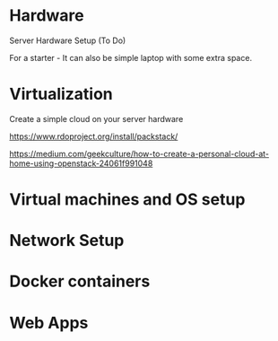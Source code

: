 # Hardware
Server Hardware Setup (To Do)

For a starter - It can also be simple laptop with some extra space.

# Virtualization
Create a simple cloud on your server hardware

https://www.rdoproject.org/install/packstack/

https://medium.com/geekculture/how-to-create-a-personal-cloud-at-home-using-openstack-24061f991048

# Virtual machines and OS setup

# Network Setup

# Docker containers

# Web Apps
